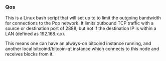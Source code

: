 ### Qos ###

This is a Linux bash script that will set up tc to limit the outgoing bandwidth for connections to the Pop network. It limits outbound TCP traffic with a source or destination port of 2888, but not if the destination IP is within a LAN (defined as 192.168.x.x).

This means one can have an always-on bitcoind instance running, and another local bitcoind/bitcoin-qt instance which connects to this node and receives blocks from it.
